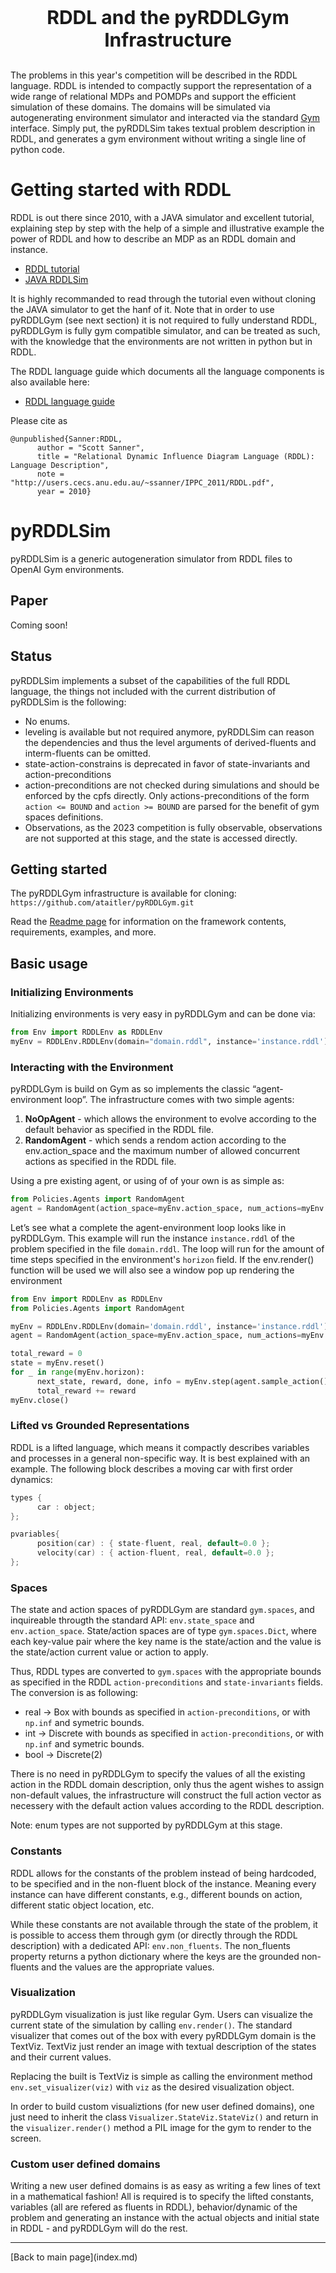 <p style="font-size:30px;text-align:center"><b>RDDL and the pyRDDLGym Infrastructure</b></p>

The problems in this year's competition will be described in the RDDL language.
RDDL is intended to compactly support the representation of a wide range of relational MDPs and POMDPs and support the efficient simulation of these domains. The domains will be simulated via autogenerating environment simulator and interacted via the standard [Gym](https://www.gymlibrary.dev/) interface. Simply put, the pyRDDLSim takes textual problem description in RDDL, and generates a gym environment without writing a single line of python code.


# Getting started with RDDL

RDDL is out there since 2010, with a JAVA simulator and excellent tutorial, explaining step by step with the help of a simple and illustrative example the power of RDDL and how to describe an MDP as an RDDL domain and instance. 

- [RDDL tutorial](https://sites.google.com/site/rddltutorial/)
- [JAVA RDDLSim](https://github.com/ssanner/rddlsim)

It is highly recommanded to read through the tutorial even without cloning the JAVA simulator to get the hanf of it. Note that in order to use pyRDDLGym (see next section) it is not required to fully understand RDDL, pyRDDLGym is fully gym compatible simulator, and can be treated as such, with the knowledge that the environments are not written in python but in RDDL.

The RDDL language guide which documents all the language components is also available here:
- [RDDL language guide](http://users.cecs.anu.edu.au/~ssanner/IPPC_2011/RDDL.pdf)

Please cite as

```
@unpublished{Sanner:RDDL,
      author = "Scott Sanner",
      title = "Relational Dynamic Influence Diagram Language (RDDL): Language Description",
      note = "http://users.cecs.anu.edu.au/~ssanner/IPPC_2011/RDDL.pdf",
      year = 2010}
```

# pyRDDLSim

pyRDDLSim is a generic autogeneration simulator from RDDL files to OpenAI Gym environments.

## Paper 
Coming soon!
<!-- Please see our paper describing the design decisions and implementation details behind pyRDDLGym. -->

## Status 
pyRDDLSim implements a subset of the capabilities of the full RDDL language, the things not included with the current distribution of pyRDDLSim is the following:
-  No enums.
-  leveling is available but not required anymore, pyRDDLSim can reason the dependencies and thus the level arguments of derived-fluents and interm-fluents can be omitted.
-  state-action-constrains is deprecated in favor of state-invariants and action-preconditions
-  action-preconditions are not checked during simulations and should be enforced by the cpfs directly. Only actions-preconditions of the form `action <= BOUND` and `action >= BOUND` are parsed for the benefit of gym spaces definitions.
-  Observations, as the 2023 competition is fully observable, observations are not supported at this stage, and the state is accessed directly.


## Getting started
The pyRDDLGym infrastructure is available for cloning: `https://github.com/ataitler/pyRDDLGym.git`

Read the [Readme page](https://github.com/ataitler/pyRDDLGym/README) for information on the framework contents, requirements, examples, and more.

## Basic usage

### Initializing Environments
Initializing environments is very easy in pyRDDLGym and can be done via: 
```python
from Env import RDDLEnv as RDDLEnv
myEnv = RDDLEnv.RDDLEnv(domain="domain.rddl", instance='instance.rddl')
```

### Interacting with the Environment
pyRDDLGym is build on Gym as so implements the classic “agent-environment loop”. 
The infrastructure comes with two simple agents:

1. **NoOpAgent** - which allows the environment to evolve according to the default behavior as specified in the RDDL file.
2. **RandomAgent** - which sends a rendom action according to the env.action_space and the maximum number of allowed concurrent actions as specified in the RDDL file.


Using a pre existing agent, or using of of your own is as simple as:
```python
from Policies.Agents import RandomAgent
agent = RandomAgent(action_space=myEnv.action_space, num_actions=myEnv.NumConcurrentActions)
```


Let’s see what a complete the agent-environment loop looks like in pyRDDLGym.
This example will run the instance `instance.rddl` of the problem specified in the file `domain.rddl`.
The loop will run for the amount of time steps specified in the environment's `horizon` field. If the env.render() function will be used we will also see a window pop up rendering the environment
```python
from Env import RDDLEnv as RDDLEnv
from Policies.Agents import RandomAgent

myEnv = RDDLEnv.RDDLEnv(domain='domain.rddl', instance='instance.rddl')
agent = RandomAgent(action_space=myEnv.action_space, num_actions=myEnv.NumConcurrentActions)

total_reward = 0
state = myEnv.reset()
for _ in range(myEnv.horizon):
      next_state, reward, done, info = myEnv.step(agent.sample_action())
      total_reward += reward
myEnv.close()
```

### Lifted vs Grounded Representations

RDDL is a lifted language, which means it compactly describes variables and processes in a general non-specific way. It is best explained with an example.
The following block describes a moving car with first order dynamics:

```cpp
types {
      car : object;
};

pvariables{
      position(car) : { state-fluent, real, default=0.0 };
      velocity(car) : { action-fluent, real, default=0.0 };
};
```

### Spaces

The state and action spaces of pyRDDLGym are standard `gym.spaces`, and inquireable througth the standard API: `env.state_space` and `env.action_space`.
State/action spaces are of type `gym.spaces.Dict`, where each key-value pair where the key name is the state/action and the value is the state/action current value or action to apply.

Thus, RDDL types are converted to `gym.spaces` with the appropriate bounds as specified in the RDDL `action-preconditions` and `state-invariants` fields.
The conversion is as following:
- real -> Box with bounds as specified in `action-preconditions`, or with `np.inf` and symetric bounds.
- int -> Discrete with bounds as specified in `action-preconditions`, or with `np.inf` and symetric bounds.
- bool -> Discrete(2)

There is no need in pyRDDLGym to specify the values of all the existing action in the RDDL domain description, only thus the agent wishes to assign non-default values, the infrastructure will construct the full action vector as necessery with the default action values according to the RDDL description.

Note: enum types are not supported by pyRDDLGym at this stage.

### Constants
RDDL allows for the constants of the problem instead of being hardcoded, to be specified and in the non-fluent block of the instance. Meaning every instance can have different constants, e.g., different bounds on action, different static object location, etc.

While these constants are not available through the state of the problem, it is possible to access them through gym (or directly through the RDDL description) with a dedicated API: `env.non_fluents`. The non_fluents property returns a python dictionary where the keys are the grounded non-fluents and the values are the appropriate values. 


### Visualization

pyRDDLGym visualization is just like regular Gym. Users can visualize the current state of the simulation by calling `env.render()`. The standard visualizer that comes out of the box with every pyRDDLGym domain is the TextViz. TextViz just render an image with textual description of the states and their current values.

Replacing the built is TextViz is simple as calling the environment method `env.set_visualizer(viz)` with `viz` as the desired visualization object.

In order to build custom visualiztions (for new user defined domains), one just need to inherit the class `Visualizer.StateViz.StateViz()` and return in the `visualizer.render()` method a PIL image for the gym to render to the screen.

### Custom user defined domains

Writing a new user defined domains is as easy as writing a few lines of text in a mathematical fashion!
All is required is to specify the lifted constants, variables (all are refered as fluents in RDDL), behavior/dynamic of the problem and generating an instance with the actual objects and initial state in RDDL - and pyRDDLGym will do the rest.

<hr>
[Back to main page](index.md)

